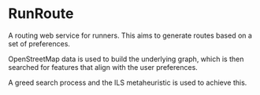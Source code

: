# RunRoute

A routing web service for runners. This aims to generate routes based on a set of preferences.

OpenStreetMap data is used to build the underlying graph, which is then searched for features that align with the
user preferences.

A greed search process and the ILS metaheuristic is used to achieve this.

